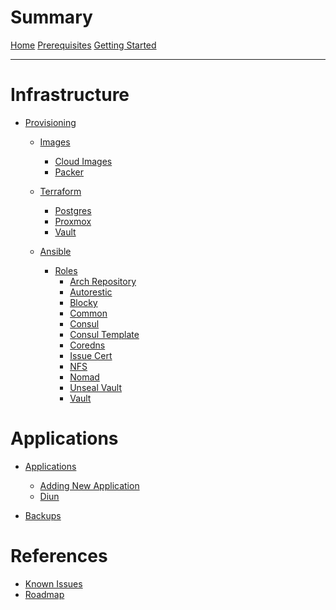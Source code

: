 # Summary

[Home](index.md)
[Prerequisites](./prerequisites.md)
[Getting Started](./getting_started.md)

---

# Infrastructure

- [Provisioning](provisioning.md)
    - [Images](images/index.md)
        - [Cloud Images](images/cloud_image.md)
        - [Packer](images/packer.md)

    - [Terraform](terraform/index.md)
        - [Postgres](terraform/postgres.md)
        - [Proxmox](terraform/proxmox.md)
        - [Vault](terraform/vault.md)

    - [Ansible](ansible/index.md)
        <!-- - [Inventory](ansible/inventory.md) -->
        - [Roles](ansible/roles/index.md)
            - [Arch Repository](ansible/roles/arch_repository.md)
            - [Autorestic](ansible/roles/autorestic.md)
            - [Blocky](ansible/roles/blocky.md)
            - [Common](ansible/roles/common.md)
            - [Consul](ansible/roles/consul.md)
            - [Consul Template](ansible/roles/consul-template.md)
            - [Coredns](ansible/roles/coredns.md)
            - [Issue Cert](ansible/roles/issue_cert.md)
            - [NFS](ansible/roles/nfs.md)
            - [Nomad](ansible/roles/nomad.md)
            - [Unseal Vault](ansible/roles/unseal_vault.md)
            - [Vault](ansible/roles/vault.md)

    <!-- - [Development Server]() -->

<!-- - [CICD]() -->
<!-- - [Monitoring]() -->
<!-- - [Vault]() -->
<!-- - [Consul]() -->
<!-- - [Nomad]() -->
<!-- - [Certificate Management]() -->
<!-- - [VPS](vps.md) -->

# Applications

- [Applications](apps/index.md)
    - [Adding New Application](apps/add_new.md)
    - [Diun](apps/diun.md)
    <!-- - [Docker Registry]() -->

- [Backups](backups.md)

# References

- [Known Issues](references/issues.md)
- [Roadmap](references/TODO.md)
